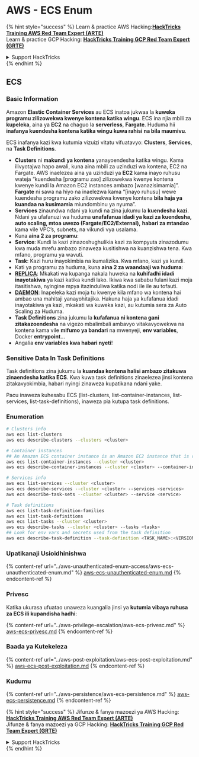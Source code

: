 # AWS - ECS Enum

{% hint style="success" %}
Learn & practice AWS Hacking:<img src="../../../.gitbook/assets/image (1) (1) (1) (1).png" alt="" data-size="line">[**HackTricks Training AWS Red Team Expert (ARTE)**](https://training.hacktricks.xyz/courses/arte)<img src="../../../.gitbook/assets/image (1) (1) (1) (1).png" alt="" data-size="line">\
Learn & practice GCP Hacking: <img src="../../../.gitbook/assets/image (2) (1).png" alt="" data-size="line">[**HackTricks Training GCP Red Team Expert (GRTE)**<img src="../../../.gitbook/assets/image (2) (1).png" alt="" data-size="line">](https://training.hacktricks.xyz/courses/grte)

<details>

<summary>Support HackTricks</summary>

* Check the [**subscription plans**](https://github.com/sponsors/carlospolop)!
* **Join the** 💬 [**Discord group**](https://discord.gg/hRep4RUj7f) or the [**telegram group**](https://t.me/peass) or **follow** us on **Twitter** 🐦 [**@hacktricks\_live**](https://twitter.com/hacktricks_live)**.**
* **Share hacking tricks by submitting PRs to the** [**HackTricks**](https://github.com/carlospolop/hacktricks) and [**HackTricks Cloud**](https://github.com/carlospolop/hacktricks-cloud) github repos.

</details>
{% endhint %}

## ECS

### Basic Information

Amazon **Elastic Container Services** au ECS inatoa jukwaa la **kuweka programu zilizowekwa kwenye kontena katika wingu**. ECS ina njia mbili za **kupeleka**, aina ya **EC2** na chaguo la **serverless**, **Fargate**. Huduma hii **inafanya kuendesha kontena katika wingu kuwa rahisi na bila maumivu**.

ECS inafanya kazi kwa kutumia vizuizi vitatu vifuatavyo: **Clusters**, **Services**, na **Task Definitions**.

* **Clusters** ni **makundi ya kontena** yanayoendesha katika wingu. Kama ilivyotajwa hapo awali, kuna aina mbili za uzinduzi wa kontena, EC2 na Fargate. AWS inaelezea aina ya uzinduzi ya **EC2** kama inayo ruhusu wateja “kuendesha \[programu zao] zilizowekwa kwenye kontena kwenye kundi la Amazon EC2 instances ambazo \[wanazisimamia]”. **Fargate** ni sawa na hiyo na inaelezwa kama “\[inayo ruhusu] wewe kuendesha programu zako zilizowekwa kwenye kontena **bila haja ya kuandaa na kusimamia** miundombinu ya nyuma”.
* **Services** zinaundwa ndani ya kundi na zina jukumu la **kuendesha kazi**. Ndani ya ufafanuzi wa huduma **unafafanua idadi ya kazi za kuendesha, auto scaling, mtoa uwezo (Fargate/EC2/External),** **habari za mtandao** kama vile VPC’s, subnets, na vikundi vya usalama.
* Kuna **aina 2 za programu**:
* **Service**: Kundi la kazi zinazoshughulikia kazi za kompyuta zinazodumu kwa muda mrefu ambazo zinaweza kusitishwa na kuanzishwa tena. Kwa mfano, programu ya wavuti.
* **Task**: Kazi huru inayokimbia na kumalizika. Kwa mfano, kazi ya kundi.
* Kati ya programu za huduma, kuna **aina 2 za waandaaji wa huduma**:
* [**REPLICA**](https://docs.aws.amazon.com/AmazonECS/latest/developerguide/ecs_services.html): Mkakati wa kupanga nakala huweka na **kuhifadhi idadi inayotakiwa** ya kazi katika kundi lako. Ikiwa kwa sababu fulani kazi moja itasitishwa, nyingine mpya itazinduliwa katika nodi ile ile au tofauti.
* [**DAEMON**](https://docs.aws.amazon.com/AmazonECS/latest/developerguide/ecs_services.html): Inapeleka kazi moja tu kwenye kila mfano wa kontena hai ambao una mahitaji yanayohitajika. Hakuna haja ya kufafanua idadi inayotakiwa ya kazi, mkakati wa kuweka kazi, au kutumia sera za Auto Scaling za Huduma.
* **Task Definitions** zina jukumu la **kufafanua ni kontena gani zitakazoendesha** na vigezo mbalimbali ambavyo vitakavyowekwa na kontena kama vile **mifumo ya bandari** na mwenyeji, **env variables**, Docker **entrypoint**...
* Angalia **env variables kwa habari nyeti**!

### Sensitive Data In Task Definitions

Task definitions zina jukumu la **kuandaa kontena halisi ambazo zitakuwa zinaendesha katika ECS**. Kwa kuwa task definitions zinaelezea jinsi kontena zitakavyokimbia, habari nyingi zinaweza kupatikana ndani yake.

Pacu inaweza kuhesabu ECS (list-clusters, list-container-instances, list-services, list-task-definitions), inaweza pia kutupa task definitions.

### Enumeration
```bash
# Clusters info
aws ecs list-clusters
aws ecs describe-clusters --clusters <cluster>

# Container instances
## An Amazon ECS container instance is an Amazon EC2 instance that is running the Amazon ECS container agent and has been registered into an Amazon ECS cluster.
aws ecs list-container-instances --cluster <cluster>
aws ecs describe-container-instances --cluster <cluster> --container-instances <container_instance_arn>

# Services info
aws ecs list-services --cluster <cluster>
aws ecs describe-services --cluster <cluster> --services <services>
aws ecs describe-task-sets --cluster <cluster> --service <service>

# Task definitions
aws ecs list-task-definition-families
aws ecs list-task-definitions
aws ecs list-tasks --cluster <cluster>
aws ecs describe-tasks --cluster <cluster> --tasks <tasks>
## Look for env vars and secrets used from the task definition
aws ecs describe-task-definition --task-definition <TASK_NAME>:<VERSION>
```
### Upatikanaji Usioidhinishwa

{% content-ref url="../aws-unauthenticated-enum-access/aws-ecs-unauthenticated-enum.md" %}
[aws-ecs-unauthenticated-enum.md](../aws-unauthenticated-enum-access/aws-ecs-unauthenticated-enum.md)
{% endcontent-ref %}

### Privesc

Katika ukurasa ufuatao unaweza kuangalia jinsi ya **kutumia vibaya ruhusa za ECS ili kupandisha hadhi**:

{% content-ref url="../aws-privilege-escalation/aws-ecs-privesc.md" %}
[aws-ecs-privesc.md](../aws-privilege-escalation/aws-ecs-privesc.md)
{% endcontent-ref %}

### Baada ya Kutekeleza

{% content-ref url="../aws-post-exploitation/aws-ecs-post-exploitation.md" %}
[aws-ecs-post-exploitation.md](../aws-post-exploitation/aws-ecs-post-exploitation.md)
{% endcontent-ref %}

### Kudumu

{% content-ref url="../aws-persistence/aws-ecs-persistence.md" %}
[aws-ecs-persistence.md](../aws-persistence/aws-ecs-persistence.md)
{% endcontent-ref %}

{% hint style="success" %}
Jifunze & fanya mazoezi ya AWS Hacking:<img src="../../../.gitbook/assets/image (1) (1) (1) (1).png" alt="" data-size="line">[**HackTricks Training AWS Red Team Expert (ARTE)**](https://training.hacktricks.xyz/courses/arte)<img src="../../../.gitbook/assets/image (1) (1) (1) (1).png" alt="" data-size="line">\
Jifunze & fanya mazoezi ya GCP Hacking: <img src="../../../.gitbook/assets/image (2) (1).png" alt="" data-size="line">[**HackTricks Training GCP Red Team Expert (GRTE)**<img src="../../../.gitbook/assets/image (2) (1).png" alt="" data-size="line">](https://training.hacktricks.xyz/courses/grte)

<details>

<summary>Support HackTricks</summary>

* Angalia [**mpango wa usajili**](https://github.com/sponsors/carlospolop)!
* **Jiunge na** 💬 [**kikundi cha Discord**](https://discord.gg/hRep4RUj7f) au [**kikundi cha telegram**](https://t.me/peass) au **tufuatilie** kwenye **Twitter** 🐦 [**@hacktricks\_live**](https://twitter.com/hacktricks_live)**.**
* **Shiriki mbinu za udukuzi kwa kuwasilisha PRs kwa** [**HackTricks**](https://github.com/carlospolop/hacktricks) na [**HackTricks Cloud**](https://github.com/carlospolop/hacktricks-cloud) repos za github.

</details>
{% endhint %}
